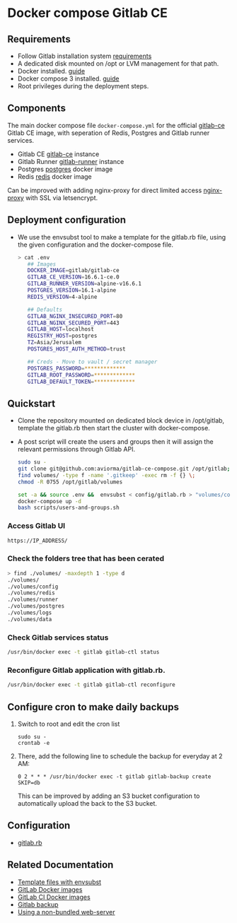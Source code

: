 # Docker compose Gitlab CE


## Requirements

- Follow Gitlab installation system [requirements](https://docs.gitlab.com/ee/install/requirements.html)
- A dedicated disk mounted on /opt or LVM management for that path.
- Docker installed. [guide](https://docs.docker.com/engine/install/)
- Docker compose 3 installed. [guide](https://docs.docker.com/compose/install/)
- Root privileges during the deployment steps.

## Components

The main docker compose file `docker-compose.yml` for the official [gitlab-ce](https://hub.docker.com/r/gitlab/gitlab-ce) Gitlab CE image, with seperation of Redis, Postgres and Gitlab runner services.

- Gitlab CE [gitlab-ce](https://hub.docker.com/r/gitlab/gitlab/) instance
- Gitlab Runner [gitlab-runner](https://hub.docker.com/r/gitlab/gitlab-runner/) instance
- Postgres [postgres](https://hub.docker.com/_/postgres/) docker image
- Redis [redis](https://hub.docker.com/_/redis/) docker image

Can be improved with adding nginx-proxy for direct limited access [nginx-proxy](https://github.com/jwilder/nginx-proxy) with SSL via letsencrypt.

## Deployment configuration
- We use the envsubst tool to make a template for the gitlab.rb file, using the given configuration and the docker-compose file.

   ```bash
   > cat .env
      ## Images
      DOCKER_IMAGE=gitlab/gitlab-ce
      GITLAB_CE_VERSION=16.6.1-ce.0
      GITLAB_RUNNER_VERSION=alpine-v16.6.1
      POSTGRES_VERSION=16.1-alpine
      REDIS_VERSION=4-alpine

      ## Defaults
      GITLAB_NGINX_INSECURED_PORT=80
      GITLAB_NGINX_SECURED_PORT=443
      GITLAB_HOST=localhost
      REGISTRY_HOST=postgres
      TZ=Asia/Jerusalem
      POSTGRES_HOST_AUTH_METHOD=trust

      ## Creds - Move to vault / secret manager
      POSTGRES_PASSWORD=*************
      GITLAB_ROOT_PASSWORD=*************
      GITLAB_DEFAULT_TOKEN=*************
   ```
## Quickstart

- Clone the repository mounted on dedicated block device in /opt/gitlab, template the gitlab.rb then start the cluster with docker-compose.
- A post script will create the users and groups then it will assign the relevant permissions through Gitlab API.

   ```bash
   sudo su -
   git clone git@github.com:aviorma/gitlab-ce-compose.git /opt/gitlab; cd $_
   find volumes/ -type f -name '.gitkeep' -exec rm -f {} \;
   chmod -R 0755 /opt/gitlab/volumes

   set -a && source .env &&  envsubst < config/gitlab.rb > "volumes/config/gitlab.rb"
   docker-compose up -d
   bash scripts/users-and-groups.sh
   ```

### Access Gitlab UI
```bash
https://IP_ADDRESS/
```

### Check the folders tree that has been cerated

```bash
> find ./volumes/ -maxdepth 1 -type d
./volumes/
./volumes/config
./volumes/redis
./volumes/runner
./volumes/postgres
./volumes/logs
./volumes/data
```

### Check Gitlab services status

```bash
/usr/bin/docker exec -t gitlab gitlab-ctl status
```

### Reconfigure Gitlab application with gitlab.rb.

```bash
/usr/bin/docker exec -t gitlab gitlab-ctl reconfigure
```

## Configure cron to make daily backups
1. Switch to root and edit the cron list

   ```shell
   sudo su -
   crontab -e
   ```

1. There, add the following line to schedule the backup for everyday at 2 AM:

   ```plaintext
   0 2 * * * /usr/bin/docker exec -t gitlab gitlab-backup create SKIP=db
   ```
   This can be improved by adding an S3 bucket configuration to automatically upload the back to the S3 bucket.

## Configuration

- [gitlab.rb](https://gitlab.com/gitlab-org/omnibus-gitlab/blob/master/files/gitlab-config-template/gitlab.rb.template)

## Related Documentation

- [Template files with envsubst](https://www.baeldung.com/linux/envsubst-command#:~:text=Basic%20Features%20of%20envsubst,replaced%20by%20an%20empty%20string.)
- [GitLab Docker images](https://docs.gitlab.com/omnibus/docker/)
- [GitLab CI Docker images](https://docs.gitlab.com/ce/ci/docker/using_docker_images.html)
- [Gitlab backup](https://docs.gitlab.com/omnibus/settings/backups.html)
- [Using a non-bundled web-server](https://docs.gitlab.com/omnibus/settings/nginx.html#using-a-non-bundled-web-server)

